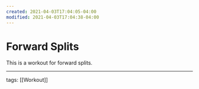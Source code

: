```yaml
---
created: 2021-04-03T17:04:05-04:00
modified: 2021-04-03T17:04:38-04:00
---
```


# Forward Splits

This is a workout for forward splits.

---

tags: [[Workout]]